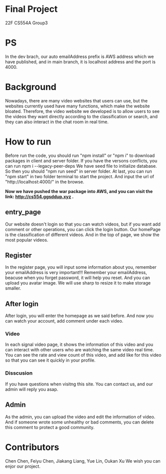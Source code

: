 <h1>Final Project</h1>
22F CS554A Group3

# PS
In the dev brach, our auto emailAddress prefix is AWS address which we have published, and in main branch, it is localhost address and the port is 4000.
# Background
Nowadays, there are many video websites that users can use, but the websites currently used have many functions, which make the website bloated. Therefore, the video website we developed is to allow users to see the videos they want directly according to the classification or search, and they can also interact in the chat room in real time.

# How to run
Before run the code, you should run "npm install" or "npm i" to download packages in client and server folder.
If you have the versons conflicts, you can run npm i --legacy-peer-deps
We have seed file to initialize database. So then you should "npm run seed" in server folder.
At last, you can run "npm start" in two folder terminal to start the project. And input the url of "http://localhost:4000/" in the browse.

**Now we have pushed the war package into AWS, and you can visit the link: http://cs554.ggsddup.xyz .**

## entry_page
Our website doesn't login so that you can watch videos, but if you want add comment or other operations, you can click the login button. 
Our homePage is the classification of different videos. And in the top of page, we show the most popular videos.

## Register
In the register page, you will input some information about you, remember your emailAddress is very important!!!
Remember your emailAddress, beacuse when you forget password, it will help you reset.
And you can upload you avatar image. We will use sharp to resize it to make storage smaller.

## After login
After login, you will enter the homepage as we said before. And now you can watch your account, add comment under each video.

### Video
In each signal video page, it shows the information of this video and you can interact with other users who are watching the same video real time. You can see the rate and view count of this video, and add like for this video so that you can see it quickly in your profile.

### Disscusion
If you have questions when visitng this site. You can contact us, and our admin will reply you asap.

## Admin
As the admin, you can upload the video and edit the information of video. And if someone wrote some unhealthy or bad comments, you can delete this comment to protect a good community.


# Contributors
Chen Chen, Feiyu Chen, Jiakang Liang, Yue Lin, Oukan Xu
We wish you can enjor our project.
